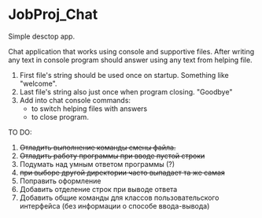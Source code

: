# JobProj_Chat
Simple desctop app.

Chat application that works using console and supportive files. After writing any text in console program should answer using any text from helping file.

1. First file's string should be used once on startup. Something like "welcome".
2. Last file's string also just once when program closing. "Goodbye"
3. Add into chat console commands:
    - to switch helping files with answers
    - to close program.
    
TO DO:
1. <del>Отладить выполнение команды смены файла.</del>
2. <del>Отладить работу программы при вводе пустой строки</del>
3. Подумать над умным ответом программы (?)
4. <del>при выборе другой директории часто выпадает та же самая</del>
5. Поправить оформление
6. Добавить отделение строк при выводе ответа
7. Добавить общие команды для классов пользовательского интерфейса (без информации о способе ввода-вывода)